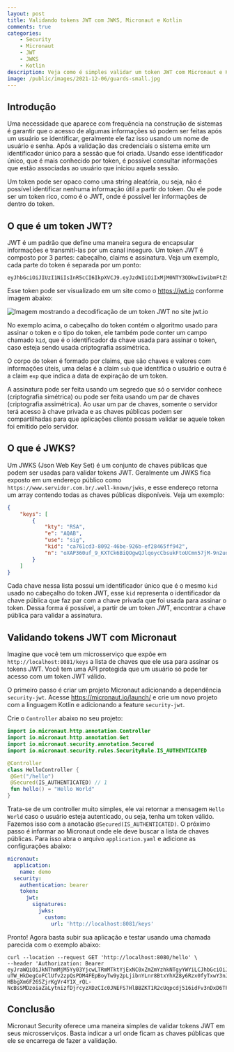 ```yaml
---
layout: post
title: Validando tokens JWT com JWKS, Micronaut e Kotlin
comments: true
categories: 
    - Security
    - Micronaut
    - JWT
    - JWKS
    - Kotlin
description: Veja como é simples validar um token JWT com Micronaut e Kotlin usando a url de uma JWKS (json web key set).
image: /public/images/2021-12-06/guards-small.jpg
---
```


## Introdução

Uma necessidade que aparece com frequência na construção de sistemas é garantir que o acesso de algumas informações só podem ser feitas após um usuário se identificar, geralmente ele faz isso usando um nome de usuário e senha. Após a validação das credenciais o sistema emite um identificador único para a sessão que foi criada. Usando esse identificador único, que é mais conhecido por token, é possível consultar informações que estão associadas ao usuário que iniciou aquela sessão.

Um token pode ser opaco como uma string aleatória, ou seja, não é possível identificar nenhuma informação útil a partir do token. Ou ele pode ser um token rico, como é o JWT, onde é possível ler informações de dentro do token.

## O que é um token JWT?

JWT é um padrão que define uma maneira segura de encapsular informações e transmiti-las por um canal inseguro. Um token JWT é composto por 3 partes: cabeçalho, claims e assinatura. Veja um exemplo, cada parte do token é separada por um ponto:

```text
eyJhbGciOiJIUzI1NiIsInR5cCI6IkpXVCJ9.eyJzdWIiOiIxMjM0NTY3ODkwIiwibmFtZSI6IkpvaG4gRG9lIiwiaWF0IjoxNTE2MjM5MDIyfQ.SflKxwRJSMeKKF2QT4fwpMeJf36POk6yJV_adQssw5c
```

Esse token pode ser visualizado em um site como o <https://jwt.io> conforme imagem abaixo:

![Imagem mostrando a decodificação de um token JWT no site jwt.io]({{site.baseurl}}/public/images/2021-12-06/jwt_io.png)

No exemplo acima, o cabeçalho do token contém o algoritmo usado para assinar o token e o tipo do token, ele também pode conter um campo chamado `kid`, que é o identificador da chave usada para assinar o token, caso esteja sendo usada criptografia assimétrica.

O corpo do token é formado por claims, que são chaves e valores com informações úteis, uma delas é a claim `sub` que identifica o usuário e outra é a claim `exp` que indica a data de expiração de um token.

A assinatura pode ser feita usando um segredo que só o servidor conhece (criptografia simétrica) ou pode ser feita usando um par de chaves (criptografia assimétrica). Ao usar um par de chaves, somente o servidor terá acesso à chave privada e as chaves públicas podem ser compartilhadas para que aplicações cliente possam validar se aquele token foi emitido pelo servidor.

## O que é JWKS?

Um JWKS (Json Web Key Set) é um conjunto de chaves públicas que podem ser usadas para validar tokens JWT. Geralmente um JWKS fica exposto em um endereço público como `https://www.servidor.com.br/.well-known/jwks`, e esse endereço retorna um array contendo todas as chaves públicas disponíveis. Veja um exemplo:

```json
{
    "keys": [
        {
            "kty": "RSA",
            "e": "AQAB",
            "use": "sig",
            "kid": "ca761cd3-8092-46be-926b-ef28465ff942",
            "n": "oXAP360uf_9_KXTCk6BiQOgwQJlqoycCbsukFtoUCmn57jM-9n2uqBBPT_8VnTIaYr4h8zxMy8HRkdX35HRmZANoqekhH03hhMc69mK4yEYZwBNyV9SteXrF5hfj4SWsK0t3CZ_G_U303XLj7ak5m-4w1UXCmvBERR_SwXjLOKwAAFlOQS_0sAB9yzvJkvsuvqd4lA3-vFFF_ZVbTHuJAznqB_avwCbCHJWfiWln2PN7LsieX08tE13bPP1TVEFid9mcUz5dwz0J9QKTYCd90fkyzqanzG638SFoyL84ddmD_9pef5x03oMWEU9-dxEI6PFfWEQmXN1eg7GfJI6bxQ"
        }
    ]
}
```

Cada chave nessa lista possui um identificador único que é o mesmo `kid` usado no cabeçalho do token JWT, esse `kid` representa o identificador da chave pública que faz par com a chave privada que foi usada para assinar o token. Dessa forma é possível, a partir de um token JWT, encontrar a chave pública para validar a assinatura.

## Validando tokens JWT com Micronaut

Imagine que você tem um microsserviço que expõe em `http://localhost:8081/keys` a lista de chaves que ele usa para assinar os tokens JWT. Você tem uma API protegida que um usuário só pode ter acesso com um token JWT válido.

O primeiro passo é criar um projeto Micronaut adicionando a dependência `security-jwt`. Acesse <https://micronaut.io/launch/> e crie um novo projeto com a linguagem Kotlin e adicionando a feature `security-jwt`.

Crie o `Controller` abaixo no seu projeto:

```kotlin
import io.micronaut.http.annotation.Controller
import io.micronaut.http.annotation.Get
import io.micronaut.security.annotation.Secured
import io.micronaut.security.rules.SecurityRule.IS_AUTHENTICATED

@Controller
class HelloController {
 @Get("/hello")
 @Secured(IS_AUTHENTICATED) // 1
 fun hello() = "Hello World"
}
```

Trata-se de um controller muito simples, ele vai retornar a mensagem `Hello World` caso o usuário esteja autenticado, ou seja, tenha um token válido. Fazemos isso com a anotacão `@Secured(IS_AUTHENTICATED)`. O próximo passo é informar ao Micronaut onde ele deve buscar a lista de chaves públicas. Para isso abra o arquivo `application.yaml` e adicione as configurações abaixo:

```yaml
micronaut:
  application:
    name: demo
  security:
    authentication: bearer
    token:
      jwt:
        signatures:
          jwks:
            custom:
              url: 'http://localhost:8081/keys'
```

Pronto! Agora basta subir sua aplicação e testar usando uma chamada parecida com o exemplo abaixo:

```text
curl --location --request GET 'http://localhost:8080/hello' \
--header 'Authorization: Bearer eyJraWQiOiJkNThmMjM5Yy03YjcwLTRmMTktYjExNC0xZmZmYzhkNTgyYWYiLCJhbGciOiJSUzI1NiJ9.eyJzdWIiOiJ1c2VyIiwibmJmIjoxNjM4ODM3Mjc4LCJyb2xlcyI6WyJBRE1JTiJdLCJpc3MiOiJtaWNyb25hdXQtc2VjdXJpdHktand0LXNhbXBsZSIsImV4cCI6MTYzODg0MDg3OCwiaWF0IjoxNjM4ODM3Mjc4fQ.O-uTW_HkDegCoFClUfv2zpQsPDM4FEpBoyTw9y2pLjibnYLnr8BtxYhXZ8y6Rzx0fyTxwY3nJe3PSMwv71tEHbW8qRGCSt8J_lsWkohVrxHBM5HguECTeiMOnL6applQxtn8mCuN2Y3bsVGXpYtoTiUytTDb3zo0KiSWYEsendnwXo6hIvVQV5-HBbgXm6F26SZjrKgVr4Y1X_rQL-NcBsSMDzoiaZaLytnizfDjrcyzXDzCIc0JNEFS7HlBBZKT1R2cUqpcdj516idFv3nDxD6TPlNJgrXmUlgOfOg1id5FL_2pqa21HQioj4bdk0kQQuj2mxMIw4ZCALCYyD5Tfg'
```

## Conclusão

Micronaut Security oferece uma maneira simples de validar tokens JWT em seus microsserviços. Basta indicar a url onde ficam as chaves públicas que ele se encarrega de fazer a validação.
